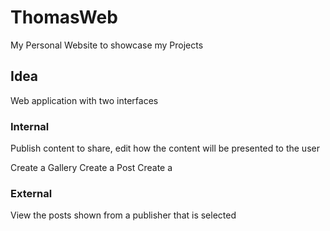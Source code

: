 # ThomasWeb
My Personal Website to showcase my Projects

## Idea
Web application with two interfaces

### Internal
Publish content to share, edit how the content will be presented to the user

Create a Gallery
Create a Post
Create a 


### External
View the posts shown from a publisher that is selected
